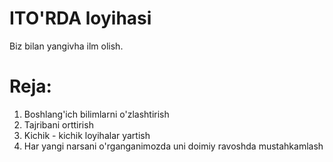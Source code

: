 # ITO'RDA loyihasi
Biz bilan yangivha ilm olish.
# Reja:
1. Boshlang'ich bilimlarni o'zlashtirish
2. Tajribani orttirish
3. Kichik - kichik loyihalar yartish
4. Har yangi narsani o'rganganimozda uni doimiy ravoshda mustahkamlash
